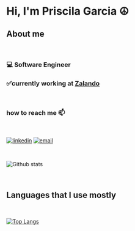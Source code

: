 # Hi, I'm Priscila Garcia ☮

## About me
&nbsp;
### 💻 Software Engineer
### ✅currently working at [Zalando](www.zalando.de)
&nbsp;

### how to reach me 📫
&nbsp;

[![linkedin](https://img.shields.io/badge/Linkedin-Priscila%20Garcia-green)](https://www.linkedin.com/in/priscila-garcia-5041a531/)
<a href="mailto:priscila.migarcia@gmail.com">![email](https://img.shields.io/badge/e--mail-priscila.migarcia@gmail.com-blue)</a>



&nbsp;  

![Github stats](https://github-readme-stats.vercel.app/api?username=bmodepri&theme=dracula&show_icons=true&count_private=true)

&nbsp;

## Languages that I use mostly
&nbsp;

[![Top Langs](https://github-readme-stats-bmodepri.vercel.app/api/top-langs/?username=bmodepri&layout=compact&count_private=true&hide=shell,ruby)](https://github.com/bmodepri) 
